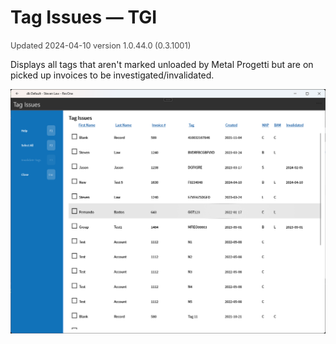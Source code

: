 # Tag Issues — TGI
<span style="font-size:.8rem;opacity:.8">Updated 2024-04-10 version 1.0.44.0 (0.3.1001)</span>

Displays all tags that aren't marked unloaded by Metal Progetti but are on picked up invoices to be investigated/invalidated.

![Tag Issues](../../../.attachments/Documentation/TagIssues.png "Tag Issues")